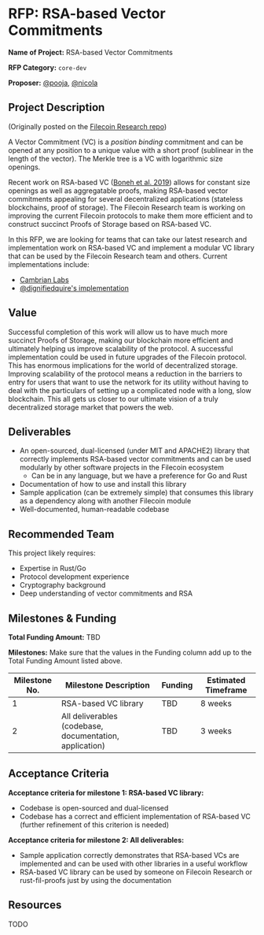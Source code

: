 # RFP: RSA-based Vector Commitments

**Name of Project:** RSA-based Vector Commitments

**RFP Category:** `core-dev`

**Proposer:** [@pooja](https://github.com/pooja), [@nicola](https://github.com/nicola)

## Project Description

(Originally posted on the [Filecoin Research repo](https://github.com/filecoin-project/research/issues/119))

A Vector Commitment (VC) is a *position binding* commitment and can be opened at any position to a unique value with a short proof (sublinear in the length of the vector). The Merkle tree is a VC with logarithmic size openings.

Recent work on RSA-based VC ([Boneh et al. 2019](https://eprint.iacr.org/2018/1188.pdf)) allows for constant size openings as well as aggregatable proofs, making RSA-based vector commitments appealing for several decentralized applications (stateless blockchains, proof of storage). The Filecoin Research team is working on improving the current Filecoin protocols to make them more efficient and to construct succinct Proofs of Storage based on RSA-based VC.

In this RFP, we are looking for teams that can take our latest research and implementation work on RSA-based VC and implement a modular VC library that can be used by the Filecoin Research team and others. Current implementations include:
- [Cambrian Labs](https://github.com/cambrian/accumulator)
- [@dignifiedquire's implementation](https://github.com/dignifiedquire/rust-accumulators)

## Value

Successful completion of this work will allow us to have much more succinct Proofs of Storage, making our blockchain more efficient and ultimately helping us improve scalability of the protocol. A successful implementation could be used in future upgrades of the Filecoin protocol. This has enormous implications for the world of decentralized storage. Improving scalability of the protocol means a reduction in the barriers to entry for users that want to use the network for its utility without having to deal with the particulars of setting up a complicated node with a long, slow blockchain. This all gets us closer to our ultimate vision of a truly decentralized storage market that powers the web.

## Deliverables

- An open-sourced, dual-licensed (under MIT and APACHE2) library that correctly implements RSA-based vector commitments and can be used modularly by other software projects in the Filecoin ecosystem
	- Can be in any language, but we have a preference for Go and Rust
- Documentation of how to use and install this library
- Sample application (can be extremely simple) that consumes this library as a dependency along with another Filecoin module
- Well-documented, human-readable codebase

## Recommended Team

This project likely requires:
- Expertise in Rust/Go
- Protocol development experience
- Cryptography background
- Deep understanding of vector commitments and RSA

## Milestones & Funding

**Total Funding Amount:** TBD

**Milestones:** Make sure that the values in the Funding column add up to the Total Funding Amount listed above.

| Milestone No. | Milestone Description | Funding | Estimated Timeframe |
| --- | --- | --- | --- |
| 1 | RSA-based VC library | TBD | 8 weeks |
| 2 | All deliverables (codebase, documentation, application) | TBD | 3 weeks |

## Acceptance Criteria

**Acceptance criteria for milestone 1: RSA-based VC library:**
- Codebase is open-sourced and dual-licensed
- Codebase has a correct and efficient implementation of RSA-based VC (further refinement of this criterion is needed)

**Acceptance criteria for milestone 2: All deliverables:**
- Sample application correctly demonstrates that RSA-based VCs are implemented and can be used with other libraries in a useful workflow
- RSA-based VC library can be used by someone on Filecoin Research or rust-fil-proofs just by using the documentation

## Resources

TODO